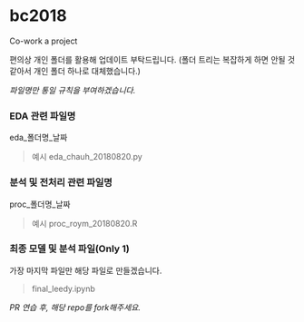# bc2018
Co-work a project

편의상 개인 폴더를 활용해 업데이트 부탁드립니다.
(폴더 트리는 복잡하게 하면 안될 것 같아서 개인 폴더 하나로 대체했습니다.)

*파일명만 통일 규칙을 부여하겠습니다.*
### EDA 관련 파일명
eda_폴더명_날짜
> 예시
> eda_chauh_20180820.py

### 분석 및 전처리 관련 파일명
proc_폴더명_날짜
> 예시
> proc_roym_20180820.R

### 최종 모델 및 분석 파일(Only 1)
가장 마지막 파일만 해당 파일로 만들겠습니다.
> final_leedy.ipynb

*PR 연습 후, 해당 repo를 fork해주세요.*
